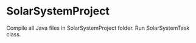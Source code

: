 # SolarSystemProject

Compile all Java files in SolarSystemProject folder. Run SolarSystemTask class.
